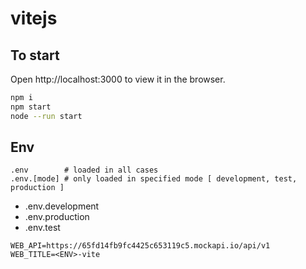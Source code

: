 # vitejs

## To start

Open http://localhost:3000 to view it in the browser.

```bash
npm i
npm start
node --run start
```

## Env

```.env
.env        # loaded in all cases
.env.[mode] # only loaded in specified mode [ development, test, production ]
```

 * .env.development
 * .env.production
 * .env.test
 
```env
WEB_API=https://65fd14fb9fc4425c653119c5.mockapi.io/api/v1
WEB_TITLE=<ENV>-vite
```